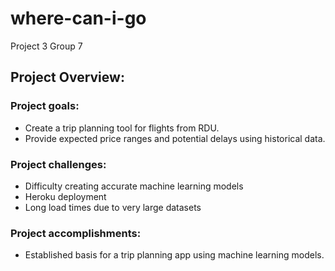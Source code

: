 # where-can-i-go
Project 3 Group 7

## Project Overview:
### Project goals:
  - Create a trip planning tool for flights from RDU.
  - Provide expected price ranges and potential delays using historical data.

### Project challenges:
  - Difficulty creating accurate machine learning models
  - Heroku deployment
  - Long load times due to very large datasets

### Project accomplishments: 
  - Established basis for a trip planning app using machine learning models.

